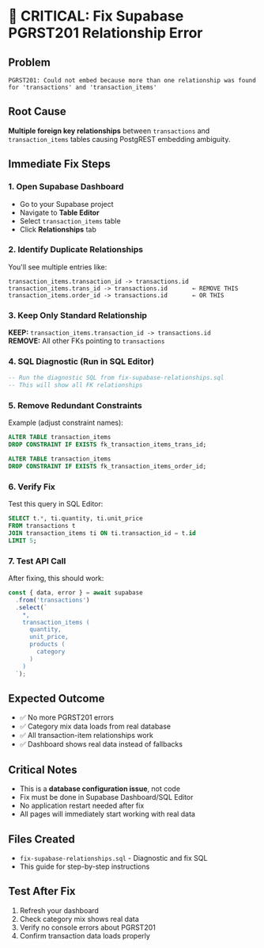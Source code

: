 # 🚨 CRITICAL: Fix Supabase PGRST201 Relationship Error

## Problem
```
PGRST201: Could not embed because more than one relationship was found for 'transactions' and 'transaction_items'
```

## Root Cause
**Multiple foreign key relationships** between `transactions` and `transaction_items` tables causing PostgREST embedding ambiguity.

## Immediate Fix Steps

### 1. Open Supabase Dashboard
- Go to your Supabase project
- Navigate to **Table Editor**
- Select `transaction_items` table
- Click **Relationships** tab

### 2. Identify Duplicate Relationships
You'll see multiple entries like:
```
transaction_items.transaction_id -> transactions.id
transaction_items.trans_id -> transactions.id       ← REMOVE THIS
transaction_items.order_id -> transactions.id       ← OR THIS
```

### 3. Keep Only Standard Relationship
**KEEP:** `transaction_items.transaction_id -> transactions.id`  
**REMOVE:** All other FKs pointing to `transactions`

### 4. SQL Diagnostic (Run in SQL Editor)
```sql
-- Run the diagnostic SQL from fix-supabase-relationships.sql
-- This will show all FK relationships
```

### 5. Remove Redundant Constraints
Example (adjust constraint names):
```sql
ALTER TABLE transaction_items 
DROP CONSTRAINT IF EXISTS fk_transaction_items_trans_id;

ALTER TABLE transaction_items 
DROP CONSTRAINT IF EXISTS fk_transaction_items_order_id;
```

### 6. Verify Fix
Test this query in SQL Editor:
```sql
SELECT t.*, ti.quantity, ti.unit_price
FROM transactions t
JOIN transaction_items ti ON ti.transaction_id = t.id
LIMIT 5;
```

### 7. Test API Call
After fixing, this should work:
```js
const { data, error } = await supabase
  .from('transactions')
  .select(`
    *,
    transaction_items (
      quantity,
      unit_price,
      products (
        category
      )
    )
  `);
```

## Expected Outcome
- ✅ No more PGRST201 errors
- ✅ Category mix data loads from real database
- ✅ All transaction-item relationships work
- ✅ Dashboard shows real data instead of fallbacks

## Critical Notes
- This is a **database configuration issue**, not code
- Fix must be done in Supabase Dashboard/SQL Editor
- No application restart needed after fix
- All pages will immediately start working with real data

## Files Created
- `fix-supabase-relationships.sql` - Diagnostic and fix SQL
- This guide for step-by-step instructions

## Test After Fix
1. Refresh your dashboard
2. Check category mix shows real data
3. Verify no console errors about PGRST201
4. Confirm transaction data loads properly